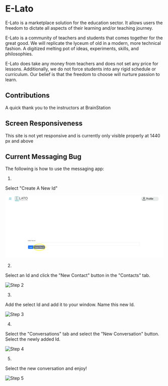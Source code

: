 # E-Lato

E-Lato is a marketplace solution for the education sector. It allows users the freedom to dictate all aspects of their learning and/or teaching journey. 

E-Lato is a community of teachers and students that comes together for the great good. We will replicate the lyceum of old in a modern, more technical fashion. A digitized melting pot of ideas, experiments, skills, and philosophies.

E-Lato does take any money from teachers and does not set any price for lessons. Additionally, we do not force students into any rigid schedule or curriculum. Our belief is that the freedom to choose will nurture passion to learn.

## Contributions

A quick thank you to the instructors at BrainStation 

## Screen Responsiveness

This site is not yet responsive and is currently only visible properly at 1440 px and above

## Current Messaging Bug

The following is how to use the messaging app:

1)

Select "Create A New Id"

![Step 1](/images/Messaging1.PNG "Step 1")

2)

Select an Id and click the "New Contact" button in the "Contacts" tab.

![Step 2](C:\Users\amus2\Downloads\Messaging2.PNG "Step 2")

3)

Add the select Id and add it to your window. Name this new Id.

![Step 3](C:\Users\amus2\Downloads\Messaging3.PNG "Step 3")

4)

Select the "Conversations" tab and select the "New Conversation" button. Select the newly added Id.

![Step 4](C:\Users\amus2\Downloads\Messaging4.PNG "Step 4")

5)

Select the new conversation and enjoy!

![Step 5](C:\Users\amus2\Downloads\Messaging5.PNG "Step 5")